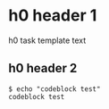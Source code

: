 # h0 header 1

h0 task template text

## h0 header 2

    $ echo "codeblock test"
    codeblock test
